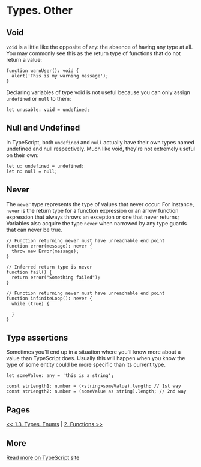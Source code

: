 # Types. Other

## Void

`void` is a little like the opposite of `any`: the absence of having any type at all. You may commonly see this as the return type of functions that do not return a value:

```TS
function warnUser(): void {
  alert('This is my warning message');
}
```

Declaring variables of type void is not useful because you can only assign `undefined` or `null` to them:

```TS
let unusable: void = undefined;
```

## Null and Undefined

In TypeScript, both `undefined` and `null` actually have their own types named undefined and null respectively. Much like void, they're not extremely useful on their own:

```TS
let u: undefined = undefined;
let n: null = null;
```

## Never

The `never` type represents the type of values that never occur. For instance, `never` is the return type for a function expression or an arrow function expression that always throws an exception or one that never returns; Variables also acquire the type `never` when narrowed by any type guards that can never be true.

```TS
// Function returning never must have unreachable end point
function error(message): never {
  throw new Error(message);
}

// Inferred return type is never
function fail() {
  return error("Something failed");
}

// Function returning never must have unreachable end point
function infiniteLoop(): never {
  while (true) {

  }
}
```

## Type assertions

Sometimes you'll end up in a situation where you'll know more about a value than TypeScript does. Usually this will happen when you know the type of some entity could be more specific than its current type.

```TS
let someValue: any = 'this is a string';

const strLength1: number = (<string>someValue).length; // 1st way
const strLength2: number = (someValue as string).length; // 2nd way
```

## Pages

[<< 1.3. Types. Enums](https://github.com/BrooonS/TypeScript-presentation/blob/master/presentation/1.3.%20Types.%20Enums.md)
 | 
[2. Functions >>](https://github.com/BrooonS/TypeScript-presentation/blob/master/presentation/2.%20Functions.md)

## More

[Read more on TypeScript site](https://www.typescriptlang.org/docs/handbook/basic-types.html)